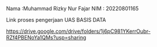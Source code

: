 Nama :Muhammad Rizky Nur Fajar
NIM : 20220801165


Link proses pengerjaan UAS BASIS DATA

https://drive.google.com/drive/folders/1j6pC981YKerrOubr-RZf4PBENoYa1QMs?usp=sharing
